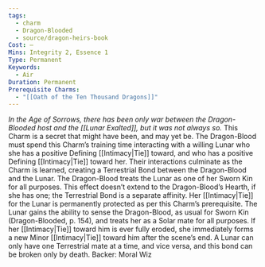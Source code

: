 ```yaml
---
tags:
  - charm
  - Dragon-Blooded
  - source/dragon-heirs-book
Cost: —
Mins: Integrity 2, Essence 1
Type: Permanent
Keywords:
  - Air
Duration: Permanent
Prerequisite Charms:
  - "[[Oath of the Ten Thousand Dragons]]"
---
```

*In the Age of Sorrows, there has been only war between the Dragon-Blooded host and the [[Lunar Exalted]], but it was not always so.*
This Charm is a secret that might have been, and may yet be. The Dragon-Blood must spend this Charm’s training time interacting with a willing Lunar who she has a positive Defining [[Intimacy|Tie]] toward, and who has a positive Defining [[Intimacy|Tie]] toward her. Their interactions culminate as the Charm is learned, creating a Terrestrial Bond between the Dragon-Blood and the Lunar. The Dragon-Blood treats the Lunar as one of her Sworn Kin for all purposes. This effect doesn’t extend to the Dragon-Blood’s Hearth, if she has one; the Terrestrial Bond is a separate affinity. Her [[Intimacy|Tie]] for the Lunar is permanently protected as per this Charm’s prerequisite.
The Lunar gains the ability to sense the Dragon-Blood, as usual for Sworn Kin (Dragon-Blooded, p. 154), and treats her as a Solar mate for all purposes. If her [[Intimacy|Tie]] toward him is ever fully eroded, she immediately forms a new Minor [[Intimacy|Tie]] toward him after the scene’s end. A Lunar can only have one Terrestrial mate at a time, and vice versa, and this bond can be broken only by death.
Backer: Moral Wiz